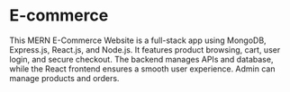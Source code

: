 # E-commerce
This MERN E-Commerce Website is a full-stack app using MongoDB, Express.js, React.js, and Node.js. It features product browsing, cart, user login, and secure checkout. The backend manages APIs and database, while the React frontend ensures a smooth user experience. Admin can manage products and orders.
